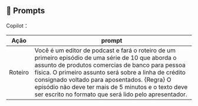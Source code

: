 ## 🧠 Prompts


Copilot：

|   Ação   | prompt                                                                                                                                                                                                                                                                         |
| :------: | ------------------------------------------------------------------------------------------------------------------------------------------------------------------------------------------------------------------------------------------------------------------------------ |
|  Roteiro  | Você é um editor de podcast e fará o roteiro de um primeiro episódio de uma série de 10 que aborda o assunto de produtos comercias de banco para pessoa física. O primeiro assunto será sobre a linha de crédito consignado voltado para aposentados. {Regra} O episódio não deve ter mais de 5 minutos e o texto deve ser escrito no formato que será lido pelo apresentador.|


